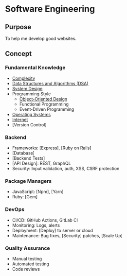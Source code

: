 # Software Engineering

## Purpose

To help me develop good websites.

## Concept

### Fundamental Knowledge

* [Complexity](/concept/complexity)
* [Data Structures and Algorithms (DSA)](/concept/data-structure-and-algorithm)
* [System Design](/concept/system-design)
* Programming Style
  * [Object-Oriented Design](/concept/ood)
  * Functional Programming
  * Event-Driven Programming
* [Operating Systems](/concept/operating-system)
* [Internet](/concept/internet)
* [Version Control]

### Backend

* Frameworks: [Express], [Ruby on Rails]
* [Database]
* [Backend Tests]
* [API Design]: REST, GraphQL
* Security: Input validation, auth, XSS, CSRF protection

### Package Managers

* JavaScript: [Npm], [Yarn]
* Ruby: [Gem]

### DevOps

* CI/CD: GitHub Actions, GitLab CI
* Monitoring: Logs, alerts
* Deployment: [Deploy] to server or cloud
* Maintenance: Bug fixes, [Security] patches, [Scale Up]

### Quality Assurance

* Manual testing
* Automated testing
* Code reviews
